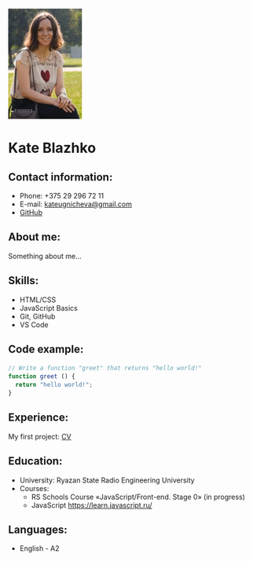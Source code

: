 ![MyPhoto](MyPhoto.jpg)
# **Kate Blazhko**

## Contact information:
* Phone: +375 29 296 72 11
* E-mail: kateugnicheva@gmail.com
* [GitHub](https://github.com/KateBlazhko)

## About me:
Something about me...

## Skills:
* HTML/CSS
* JavaScript Basics
* Git, GitHub
* VS Code

## Code example:
```javascript
// Write a function "greet" that returns "hello world!"
function greet () {
  return "hello world!";
}
```

## Experience:
My first project: [CV](https://KateBlazhko.github.io/rsschool-cv/cv)

## Education:
* University: Ryazan State Radio Engineering University
* Courses:
  * RS Schools Course «JavaScript/Front-end. Stage 0» (in progress)
  * JavaScript https://learn.javascript.ru/

## Languages:
* English - A2